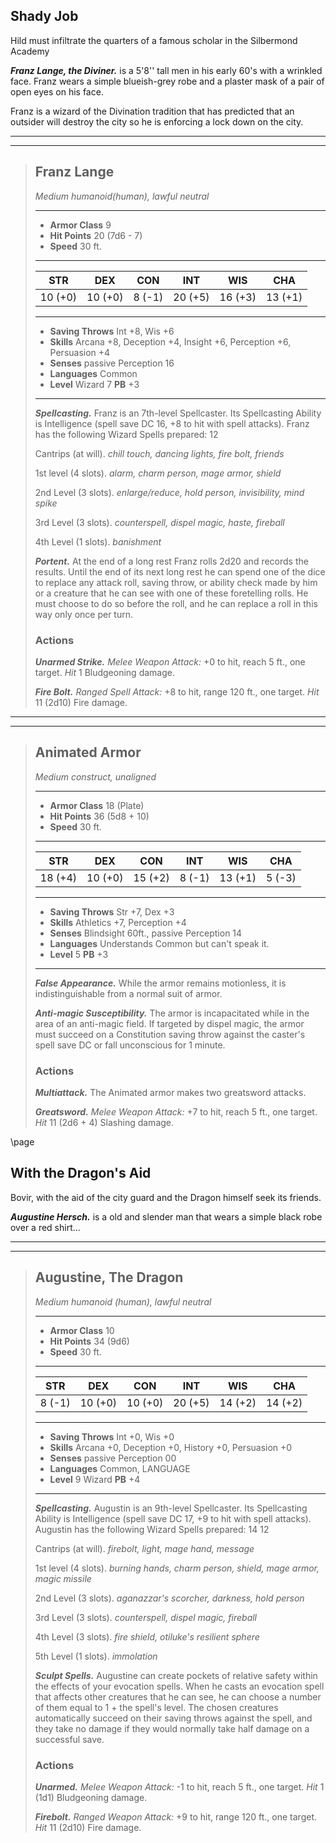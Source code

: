 



## Shady Job
Hild must infiltrate the quarters of a famous scholar in the Silbermond Academy


***Franz Lange, the Diviner.*** is a 5'8'' tall men in his early 60's with a wrinkled face. Franz wears a simple blueish-grey robe and a plaster mask of a pair of open eyes on his face.

Franz is a wizard of the Divination tradition that has predicted that an outsider will destroy the city so he is enforcing a lock down on the city. 

___
___
> ## Franz Lange
>*Medium humanoid(human), lawful neutral*
> ___
> - **Armor Class** 9
> - **Hit Points** 20 (7d6 - 7)
> - **Speed** 30 ft.
>___
>|   STR   |   DEX   |   CON   |   INT   |   WIS   |   CHA   |
>|:-------:|:-------:|:-------:|:-------:|:-------:|:-------:|
>| 10 (+0) | 10 (+0) |  8 (-1) | 20 (+5) | 16 (+3) | 13 (+1) |
>___
> - **Saving Throws** Int +8, Wis +6
> - **Skills** Arcana +8, Deception +4, Insight +6, Perception +6, Persuasion +4
> - **Senses** passive Perception 16
> - **Languages** Common
> - **Level** Wizard 7 **PB** +3
> ___
> ***Spellcasting.*** Franz is an 7th-level Spellcaster. Its Spellcasting Ability is Intelligence (spell save DC 16, +8 to hit with spell attacks). Franz has the following Wizard Spells prepared: 12
>
> Cantrips (at will). *chill touch, dancing lights, fire bolt, friends*
>
> 1st level (4 slots). *alarm, charm person, mage armor, shield*
>
> 2nd Level (3 slots). *enlarge/reduce, hold person, invisibility, mind spike*
>
> 3rd Level (3 slots). *counterspell, dispel magic, haste, fireball*
>
> 4th Level (1 slots). *banishment*
>
> ***Portent.*** At the end of a long rest Franz rolls 2d20 and records the results. Until the end of its next long rest he can spend one of the dice to replace any attack roll, saving throw, or ability check made by him or a creature that he can see with one of these foretelling rolls.
> He must choose to do so before the roll, and he can replace a roll in this way only once per turn.
>
>
> ### Actions
> ***Unarmed Strike.*** *Melee Weapon Attack:* +0 to hit, reach 5 ft., one target. *Hit* 1 Bludgeoning damage.
>
> ***Fire Bolt.*** *Ranged Spell Attack:* +8 to hit, range 120 ft., one target. *Hit* 11 (2d10) Fire damage.

___
___
> ## Animated Armor
>*Medium construct, unaligned*
> ___
> - **Armor Class** 18 (Plate)
> - **Hit Points** 36 (5d8 + 10)
> - **Speed** 30 ft.
>___
>|   STR   |   DEX   |   CON   |   INT   |   WIS   |   CHA   |
>|:-------:|:-------:|:-------:|:-------:|:-------:|:-------:|
>| 18 (+4) | 10 (+0) | 15 (+2) |  8 (-1) | 13 (+1) |  5 (-3) |
>___
> - **Saving Throws** Str +7, Dex +3
> - **Skills** Athletics +7, Perception +4
> - **Senses** Blindsight 60ft., passive Perception 14
> - **Languages** Understands Common but can't speak it.
> - **Level** 5 **PB** +3
> ___
> ***False Appearance.*** While the armor remains motionless, it is indistinguishable from a normal suit of armor.
>
> ***Anti-magic Susceptibility.*** The armor is incapacitated while in the area of an anti-magic field. If targeted by dispel magic, the armor must succeed on a Constitution saving throw against the caster's spell save DC or fall unconscious for 1 minute.
>
> ### Actions
> ***Multiattack.*** The Animated armor makes two greatsword attacks.
>
> ***Greatsword.*** *Melee Weapon Attack:* +7 to hit, reach 5 ft., one target. *Hit* 11 (2d6 + 4) Slashing damage. 
>

\page

## With the Dragon's Aid
Bovir, with the aid of the city guard and the Dragon himself seek its friends.

***Augustine Hersch.*** is a old and slender man that wears a simple black robe over a red shirt...

___
___
> ## Augustine, The Dragon
>*Medium humanoid (human), lawful neutral*
> ___
> - **Armor Class** 10
> - **Hit Points** 34 (9d6)
> - **Speed** 30 ft.
>___
>|   STR   |   DEX   |   CON   |   INT   |   WIS   |   CHA   |
>|:-------:|:-------:|:-------:|:-------:|:-------:|:-------:|
>|  8 (-1) | 10 (+0) | 10 (+0) | 20 (+5) | 14 (+2) | 14 (+2) |
>___
> - **Saving Throws** Int +0, Wis +0
> - **Skills** Arcana +0, Deception +0, History +0, Persuasion +0
> - **Senses** passive Perception 00
> - **Languages** Common, LANGUAGE
> - **Level** 9 Wizard **PB** +4
> ___
> ***Spellcasting.*** Augustin is an 9th-level Spellcaster. Its Spellcasting Ability is Intelligence (spell save DC 17, +9 to hit with spell attacks). Augustin has the following Wizard Spells prepared: 14 12
>
> Cantrips (at will). *firebolt, light, mage hand, message*
>
> 1st level (4 slots). *burning hands, charm person, shield, mage armor, magic missile*
>
> 2nd Level (3 slots). *aganazzar's scorcher, darkness, hold person*
>
> 3rd Level (3 slots). *counterspell, dispel magic, fireball*
>
> 4th Level (3 slots). *fire shield, otiluke's resilient sphere*
>
> 5th Level (1 slots). *immolation*
>
> ***Sculpt Spells.*** 
> Augustine can create pockets of relative safety within the effects of your evocation spells. When he casts an evocation spell that affects other creatures that he can see, he can choose a number of them equal to 1 + the spell's level. The chosen creatures automatically succeed on their saving throws against the spell, and they take no damage if they would normally take half damage on a successful save.
>
>
> ### Actions
> ***Unarmed.*** *Melee Weapon Attack:* -1 to hit, reach 5 ft., one target. *Hit* 1 (1d1) Bludgeoning damage. 
>
> ***Firebolt.*** *Ranged Weapon Attack:* +9 to hit, range 120 ft., one target. *Hit* 11 (2d10) Fire damage.